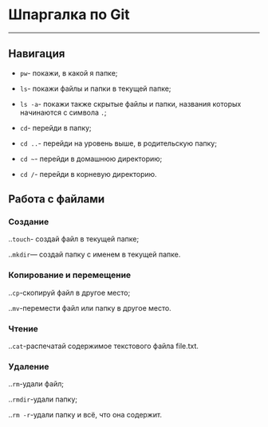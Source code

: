 # **Шпаргалка по Git**
---

## **Навигация**

* `pw`- покажи, в какой я папке;

* `ls`- покажи файлы и папки в текущей папке;

* `ls -a`-  покажи также скрытые файлы и папки, названия которых начинаются с символа `.`;

* `cd`- перейди в папку;

* `cd ..`- перейди на уровень выше, в родительскую папку;

* `cd ~`- перейди в домашнюю директорию;

* `cd /`- перейди в корневую директорию.

## **Работа с файлами**

### **Создание**
..`touch`- создай файл в текущей папке;

..`mkdir`— создай папку с именем в текущей папке.

### **Копирование и перемещение**

..`cp`-скопируй файл в другое место;

..`mv`-перемести файл или папку в другое место.


### **Чтение**

..`cat`-распечатай содержимое текстового файла file.txt.

### **Удаление**

..`rm`-удали файл;

..`rmdir`-удали папку;

..`rm -r`-удали папку и всё, что она содержит.